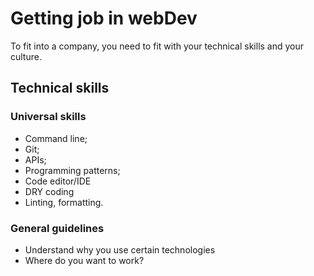 # Getting job in webDev

To fit into a company, you need to fit with your technical skills and your culture.

## Technical skills

### Universal skills

* Command line;
* Git;
* APIs;
* Programming patterns;
* Code editor/IDE
* DRY coding
* Linting, formatting.

### General guidelines

* Understand why you use certain technologies
* Where do you want to work?